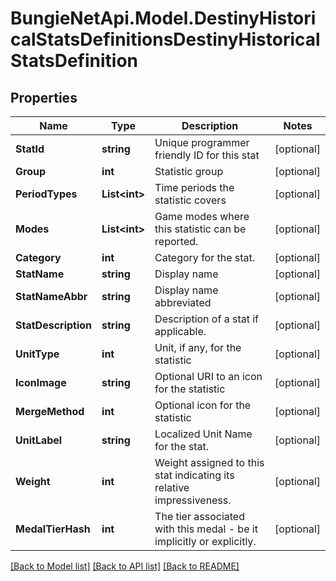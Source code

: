 # BungieNetApi.Model.DestinyHistoricalStatsDefinitionsDestinyHistoricalStatsDefinition
## Properties

Name | Type | Description | Notes
------------ | ------------- | ------------- | -------------
**StatId** | **string** | Unique programmer friendly ID for this stat | [optional] 
**Group** | **int** | Statistic group | [optional] 
**PeriodTypes** | **List&lt;int&gt;** | Time periods the statistic covers | [optional] 
**Modes** | **List&lt;int&gt;** | Game modes where this statistic can be reported. | [optional] 
**Category** | **int** | Category for the stat. | [optional] 
**StatName** | **string** | Display name | [optional] 
**StatNameAbbr** | **string** | Display name abbreviated | [optional] 
**StatDescription** | **string** | Description of a stat if applicable. | [optional] 
**UnitType** | **int** | Unit, if any, for the statistic | [optional] 
**IconImage** | **string** | Optional URI to an icon for the statistic | [optional] 
**MergeMethod** | **int** | Optional icon for the statistic | [optional] 
**UnitLabel** | **string** | Localized Unit Name for the stat. | [optional] 
**Weight** | **int** | Weight assigned to this stat indicating its relative impressiveness. | [optional] 
**MedalTierHash** | **int** | The tier associated with this medal - be it implicitly or explicitly. | [optional] 

[[Back to Model list]](../README.md#documentation-for-models) [[Back to API list]](../README.md#documentation-for-api-endpoints) [[Back to README]](../README.md)


